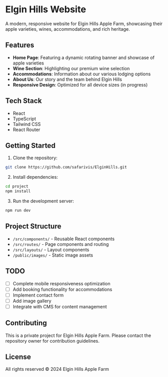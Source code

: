 # Elgin Hills Website

A modern, responsive website for Elgin Hills Apple Farm, showcasing their apple varieties, wines, accommodations, and rich heritage.

## Features

- **Home Page**: Featuring a dynamic rotating banner and showcase of apple varieties
- **Wine Section**: Highlighting our premium wine selection
- **Accommodations**: Information about our various lodging options
- **About Us**: Our story and the team behind Elgin Hills
- **Responsive Design**: Optimized for all device sizes (in progress)

## Tech Stack

- React
- TypeScript
- Tailwind CSS
- React Router

## Getting Started

1. Clone the repository:
```bash
git clone https://github.com/safarivis/ElginHills.git
```

2. Install dependencies:
```bash
cd project
npm install
```

3. Run the development server:
```bash
npm run dev
```

## Project Structure

- `/src/components/` - Reusable React components
- `/src/routes/` - Page components and routing
- `/src/layouts/` - Layout components
- `/public/images/` - Static image assets

## TODO

- [ ] Complete mobile responsiveness optimization
- [ ] Add booking functionality for accommodations
- [ ] Implement contact form
- [ ] Add image gallery
- [ ] Integrate with CMS for content management

## Contributing

This is a private project for Elgin Hills Apple Farm. Please contact the repository owner for contribution guidelines.

## License

All rights reserved © 2024 Elgin Hills Apple Farm
